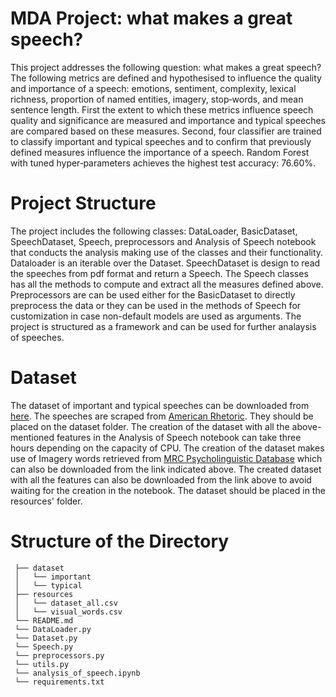 # MDA Project: what makes a great speech?

This project addresses the following question: what makes a great speech?
The following metrics are defined and hypothesised to influence the quality and importance of a speech: emotions, sentiment,
complexity, lexical richness, proportion of named entities, imagery, stop‐words, and mean sentence
length. First the extent to which these metrics influence speech quality and significance are measured
and importance and typical speeches are compared based on these measures. Second, four classifier
are trained to classify important and typical speeches and to confirm that previously defined measures
influence the importance of a speech. Random Forest with tuned hyper‐parameters achieves the
highest test accuracy: 76.60%.

# Project Structure 

The project includes the following classes: DataLoader, BasicDataset, 
SpeechDataset, Speech, preprocessors and 
Analysis of Speech notebook that conducts the analysis 
making use of the classes and their functionality. Dataloader is an iterable 
over the Dataset. SpeechDataset is design to read the speeches from pdf 
format and return a Speech. The Speech classes has all
the methods to compute and extract all the measures defined above. 
Preprocessors are can be used either for the BasicDataset to 
directly preprocess the data or they can be used in the 
methods of Speech for customization in case non-default 
models are used as arguments. The project is structured
as a framework and can be used for further analaysis of
speeches. 

# Dataset

The dataset of important and typical speeches can be downloaded
from 
[here](https://drive.google.com/drive/folders/10EMbmBnxAhhGtiL6E64VztrJImRAWuXQ?usp=sharing). The speeches are scraped from 
[American Rhetoric](https://www.americanrhetoric.com/).
They should be placed on the dataset folder. 
The creation of the dataset with all the 
above-mentioned features in the Analysis
of Speech notebook can take three hours 
depending on the capacity of CPU. The creation of the dataset
makes use of Imagery words retrieved from 
[MRC Psycholinguistic Database](https://websites.psychology.uwa.edu.au/school/mrcdatabase/uwa_mrc.htm)
which can also
be downloaded from the link indicated above. 
The created dataset
with all the features can also be downloaded from the link
above to avoid waiting for the creation in the notebook. 
The dataset should be placed in the resources' folder. 

# Structure of the Directory 

``` .
 ├── dataset
 │   └── important
 │   └── typical
 ├── resources
 │   └── dataset_all.csv
 │   └── visual_words.csv
 └── README.md 
 └── DataLoader.py 
 └── Dataset.py 
 └── Speech.py
 └── preprocessors.py
 └── utils.py
 └── analysis_of_speech.ipynb
 └── requirements.txt
```